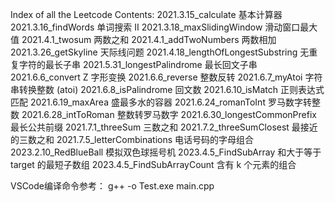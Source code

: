 Index of all the Leetcode Contents:
2021.3.15_calculate                 基本计算器
2021.3.16_findWords                 单词搜索 II
2021.3.18_maxSlidingWindow          滑动窗口最大值
2021.4.1_twosum                     两数之和
2021.4.1_addTwoNumbers              两数相加
2021.3.26_getSkyline                天际线问题
2021.4.18_lengthOfLongestSubstring  无重复字符的最长子串
2021.5.31_longestPalindrome         最长回文子串
2021.6.6_convert                    Z 字形变换
2021.6.6_reverse                    整数反转
2021.6.7_myAtoi                     字符串转换整数 (atoi)
2021.6.8_isPalindrome               回文数
2021.6.10_isMatch                   正则表达式匹配
2021.6.19_maxArea                   盛最多水的容器
2021.6.24_romanToInt                罗马数字转整数
2021.6.28_intToRoman                整数转罗马数字
2021.6.30_longestCommonPrefix       最长公共前缀
2021.7.1_threeSum                   三数之和
2021.7.2_threeSumClosest            最接近的三数之和
2021.7.5_letterCombinations         电话号码的字母组合
2023.2.10_RedBlueBall				模拟双色球摇号机
2023.4.5_FindSubArray				和大于等于 target 的最短子数组
2023.4.5_FindSubArrayCount			含有 k 个元素的组合


VSCode编译命令参考：
g++ -o Test.exe main.cpp